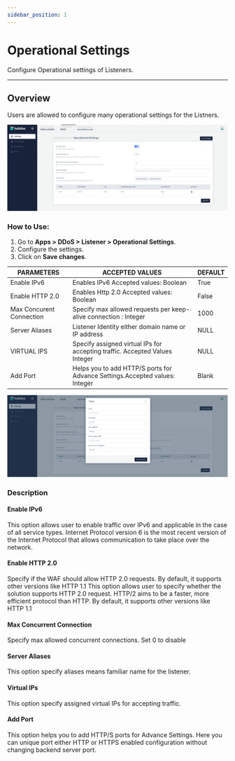 ```yaml
---
sidebar_position: 1
---
```


# Operational Settings
Configure Operational settings of Listeners.

---

## Overview

Users are allowed to configure many operational settings for the Listners.
  
![listner-setting](/img/ddos/v2/listner_setting.png)
  
### How to Use:
1. Go to **Apps > DDoS > Listener > Operational Settings**.  
2. Configure the settings.
3. Click on **Save changes**.


| PARAMETERS                  | ACCEPTED VALUES | DEFAULT       |
|-----------------------------|-----------------|---------------|
| Enable IPv6|Enables IPv6 Accepted values: Boolean|True
| Enable HTTP 2.0 |Enables Http 2.0 Accepted values: Boolean|False
| Max Concurent Connection | Specify max allowed requests per keep-alive connection : Integer |1000
| Server Aliases| Listener Identity either domain name or IP address | NULL 
| VIRTUAL IPS|Specify assigned virtual IPs for accepting traffic. Accepted Values Integer|NULL
| Add Port|Helps you to add HTTP/S ports for Advance Settings.Accepted values: Integer|Blank

![port](/img/ddos/v2/port.png)

### Description

#### Enable IPv6
This option allows user to enable traffic over IPv6 and applicable in the case of all service types. Internet Protocol version 6 is the most recent version of the Internet Protocol that allows communication to take place over the network.

#### Enable HTTP 2.0
Specify if the WAF should allow HTTP 2.0 requests. By default, it supports other versions like HTTP 1.1
This option allows user to specify whether the solution supports HTTP 2.0 request. HTTP/2 aims to be a faster, more efficient protocol than HTTP. By default, it supports other versions like HTTP 1.1  

#### Max Concurrent Connection
Specify max allowed concurrent connections. Set 0 to disable

#### Server Aliases
This option specify aliases means familiar name for the listener.

#### Virtual IPs
This option specify assigned virtual IPs for accepting traffic.

#### Add Port
This option helps you to add HTTP/S ports for Advance Settings. Here you can unique port either HTTP  or HTTPS enabled configuration without changing backend server port.
